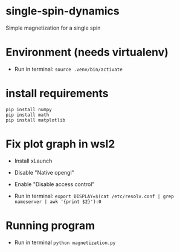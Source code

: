 # single-spin-dynamics
Simple magnetization for a single spin

# Environment (needs virtualenv)

- Run in terminal: `source .venv/bin/activate`

# install requirements

```
pip install numpy
pip install math
pip install matplotlib
```

# Fix plot graph in wsl2

- Install xLaunch

- Disable "Native opengl"

- Enable "Disable access control"

- Run in terminal: `export DISPLAY=$(cat /etc/resolv.conf | grep nameserver | awk '{print $2}'):0`

# Running program

- Run in terminal `python magnetization.py`
